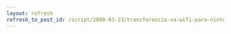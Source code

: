 ```yaml
---
layout: refresh
refresh_to_post_id: /script/2008-03-23/transferencia-va-wifi-para-nintendo-ds-sends-3-0.html
---
```

